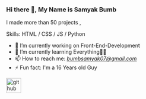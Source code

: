 ### Hi there 👋, My Name is Samyak Bumb 
I made more than 50 projects , 

Skills: HTML /  CSS / JS / Python

- 🔭 I’m currently working on Front-End-Development 
- 🌱 I’m currently learning Everything🤣😅 
- 📫 How to reach me: *bumbsamyak07@gmail.com* 
- ⚡ Fun fact: I'm a 16 Years old Guy 


[<img src='https://cdn.jsdelivr.net/npm/simple-icons@3.0.1/icons/github.svg' alt='github' height='40'>](https://github.com/github.com/samyak-bumb)  

